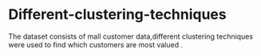 # Different-clustering-techniques
The dataset consists of mall customer data,different clustering techniques were used to find which customers are most valued .
